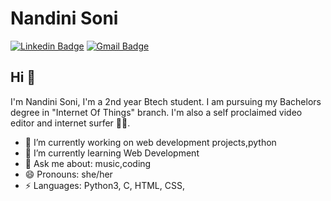# Nandini Soni 
[![Linkedin Badge](https://img.shields.io/badge/-Nandini_Soni-blue?style=flat-square&logo=Linkedin&logoColor=white&link=https://www.linkedin.com/in/inandinisoni/)](https://www.linkedin.com/in/inandinisoni/)
[![Gmail Badge](https://img.shields.io/badge/-soninandini214@gmail.com-c14438?style=flat-square&logo=Gmail&logoColor=white&link=mailto:soninandini214@gmail.com)](mailto:soninandini214@gmail.com)

## Hi 👋
I'm Nandini Soni, I'm a 2nd year Btech student.
I am pursuing my Bachelors degree in "Internet Of Things" branch. 
I'm also a self proclaimed video editor and internet surfer 
🏄‍♂️. 

- 🔭 I’m currently working on web development projects,python
- 🌱 I’m currently learning Web Development
- 💬 Ask me about: music,coding
- 😄 Pronouns: she/her
- ⚡ Languages: Python3, C, HTML, CSS, 



